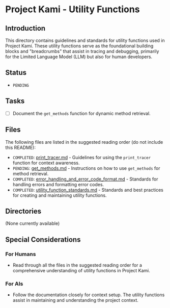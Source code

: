 # Project Kami - Utility Functions

## Introduction
This directory contains guidelines and standards for utility functions used in Project Kami. These utility functions serve as the foundational building blocks and "breadcrumbs" that assist in tracing and debugging, primarily for the Limited Language Model (LLM) but also for human developers.

## Status
- `PENDING`

## Tasks
- [ ] Document the `get_methods` function for dynamic method retrieval.

## Files
The following files are listed in the suggested reading order (do not include this README):
- `COMPLETED`: [print_tracer.md](./print_tracer.md) - Guidelines for using the `print_tracer` function for context awareness.
- `PENDING`: [get_methods.md](./get_methods.md) - Instructions on how to use `get_methods` for method retrieval.
- `COMPLETED`: [error_handling_and_error_code_format.md](./error_handling_and_error_code_format.md) - Standards for handling errors and formatting error codes.
- `COMPLETED`: [utility_function_standards.md](./utility_function_standards.md) - Standards and best practices for creating and maintaining utility functions.

## Directories
(None currently available)

## Special Considerations
### For Humans
- Read through all the files in the suggested reading order for a comprehensive understanding of utility functions in Project Kami.

### For AIs
- Follow the documentation closely for context setup. The utility functions assist in maintaining and understanding the project context.

